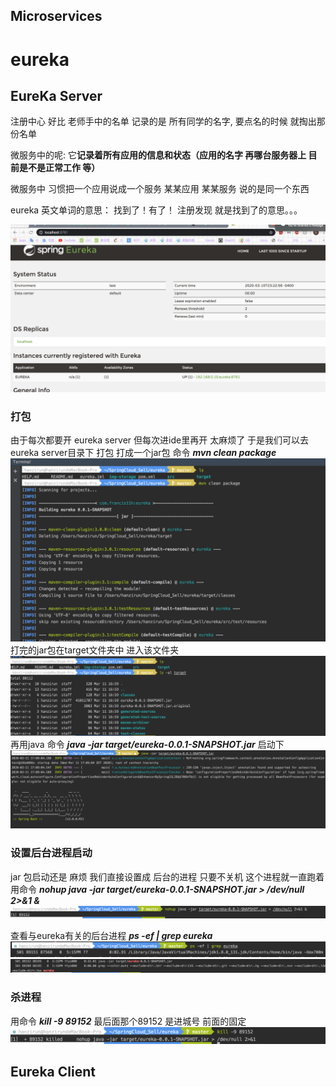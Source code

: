 ## **Microservices**
# eureka



## EureKa Server 

注册中心 好比 老师手中的名单 记录的是 所有同学的名字, 要点名的时候 就掏出那份名单

微服务中的呢: 它**记录着所有应用的信息和状态（应用的名字 再哪台服务器上 目前是不是正常工作 等）**

微服务中 习惯把一个应用说成一个服务 某某应用 某某服务 说的是同一个东西

eureka 英文单词的意思： 找到了！有了！   注册发现 就是找到了的意思。。。


![eureka register](https://github.com/Francis11h/eureka/blob/master/img-storage/1.png)



### **打包**
由于每次都要开 eureka server 但每次进ide里再开 太麻烦了 于是我们可以去 eureka server目录下 打包 打成一个jar包
命令 ***mvn clean package*** 
![打包命令](https://github.com/Francis11h/eureka/blob/master/img-storage/2.png)
打完的jar包在target文件夹中
进入该文件夹 
![启动](https://github.com/Francis11h/eureka/blob/master/img-storage/3.png)
再用java 命令 ***java -jar target/eureka-0.0.1-SNAPSHOT.jar*** 启动下 
![启动2](https://github.com/Francis11h/eureka/blob/master/img-storage/4.png)

### 设置后台进程启动
jar 包启动还是 麻烦 我们直接设置成 后台的进程 只要不关机 这个进程就一直跑着
用命令 
***nohup java -jar target/eureka-0.0.1-SNAPSHOT.jar > /dev/null 2>&1 &***
![设置后台进程命令](https://github.com/Francis11h/eureka/blob/master/img-storage/5.png)


查看与eureka有关的后台进程 
***ps -ef | grep eureka***
![查看后台进程](https://github.com/Francis11h/eureka/blob/master/img-storage/6.png)
![查看后台进程](https://github.com/Francis11h/eureka/blob/master/img-storage/7.png)



### 杀进程 
用命令 ***kill -9 89152*** 最后面那个89152 是进城号 前面的固定
![杀进程](https://github.com/Francis11h/eureka/blob/master/img-storage/8.png)


## Eureka Client


